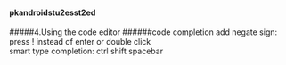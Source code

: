 #### pkandroidstu2esst2ed
#####4.Using the code editor
######code completion
add negate sign: press ! instead of enter or double click  
smart type completion: ctrl shift spacebar
